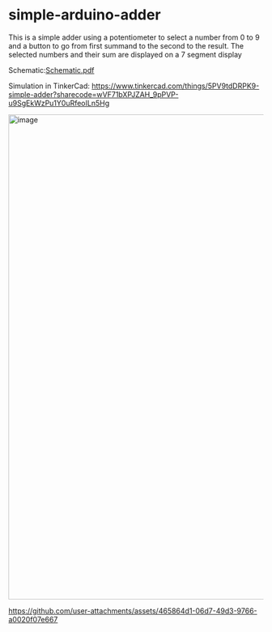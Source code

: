 # simple-arduino-adder
This is a simple adder using a potentiometer to select a number from 0 to 9 and a button to go from first summand to the second to the result. The selected numbers and their sum are displayed on a 7 segment display

Schematic:[Schematic.pdf](https://github.com/user-attachments/files/16918358/Schematic.pdf)



Simulation in TinkerCad: https://www.tinkercad.com/things/5PV9tdDRPK9-simple-adder?sharecode=wVF71bXPJZAH_9pPVP-u9SgEkWzPu1Y0uRfeoILn5Hg

<img width="959" alt="image" src="https://github.com/user-attachments/assets/3728275f-48ab-44e0-a3fc-28642d507ad4">

https://github.com/user-attachments/assets/465864d1-06d7-49d3-9766-a0020f07e667

